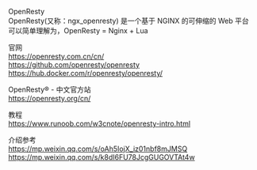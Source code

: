 OpenResty  
OpenResty(又称：ngx_openresty) 是一个基于 NGINX 的可伸缩的 Web 平台  
可以简单理解为，OpenResty = Nginx + Lua




官网  
https://openresty.com.cn/cn/  
https://github.com/openresty/openresty
https://hub.docker.com/r/openresty/openresty/


OpenResty® - 中文官方站  
https://openresty.org/cn/  


教程  
https://www.runoob.com/w3cnote/openresty-intro.html  


介绍参考  
https://mp.weixin.qq.com/s/oAh5IojX_iz01nbf8mJMSQ  
https://mp.weixin.qq.com/s/k8dI6FU78JcgGUGOVTAt4w  

